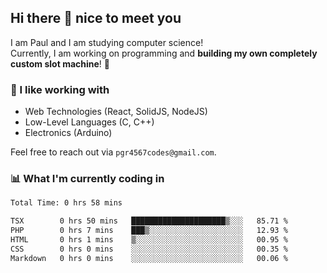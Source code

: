 ## Hi there 👋 nice to meet you

I am Paul and I am studying computer science!  
Currently, I am working on programming and **building my own completely custom slot machine**! 🎰

### 🔭 I like working with
- Web Technologies (React, SolidJS, NodeJS)
- Low-Level Languages (C, C++)
- Electronics (Arduino)

Feel free to reach out via `pgr4567codes@gmail.com`.

### 📊 What I'm currently coding in
<!--START_SECTION:waka-->

```txt
Total Time: 0 hrs 58 mins

TSX        0 hrs 50 mins   █████████████████████▒░░░   85.71 %
PHP        0 hrs 7 mins    ███▒░░░░░░░░░░░░░░░░░░░░░   12.93 %
HTML       0 hrs 1 mins    ▒░░░░░░░░░░░░░░░░░░░░░░░░   00.95 %
CSS        0 hrs 0 mins    ░░░░░░░░░░░░░░░░░░░░░░░░░   00.35 %
Markdown   0 hrs 0 mins    ░░░░░░░░░░░░░░░░░░░░░░░░░   00.06 %
```

<!--END_SECTION:waka-->

